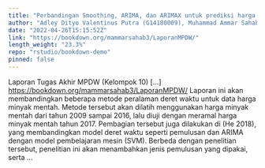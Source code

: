 ```yaml
---
title: "Perbandingan Smoothing, ARIMA, dan ARIMAX untuk prediksi harga minyak mentah"
author: "Adley Dityo Valentinus Putra (G14180009), Muhammad Ammar Sahab (G14190020), Putri Eka Perdanti (G14190027), Farhan Narendra Achyara (G14190050), Grashella Clara Nesa Br Ginting (G14190086)"
date: "2022-04-26T15:15:52Z"
link: "https://bookdown.org/mammarsahab3/LaporanMPDW/"
length_weight: "23.3%"
repo: "rstudio/bookdown-demo"
pinned: false
---
```


Laporan Tugas Akhir MPDW (Kelompok 10) [...] https://bookdown.org/mammarsahab3/LaporanMPDW/ Laporan ini akan membandingkan beberapa metode peralaman deret waktu untuk data harga minyak mentah. Metode tersebut akan dilatih menggunakan harga minyak mentah dari tahun 2009 sampai 2016, lalu diuji dengan meramal harga minyak mentah tahun 2017. Pembagian tersebut juga dilakukan di (He 2018), yang membandingkan model deret waktu seperti pemulusan dan ARIMA dengan model pembelajaran mesin (SVM). Berbeda dengan penelitian tersebut, penelitian ini akan menambahkan jenis pemulusan yang dipakai, serta ...
